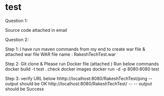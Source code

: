 # test


Question 1:

Source code attached in email

Question 2:

Step 1:
I have run maven commands from my end to create war file & attached war file
WAR file name : RakeshTechTest.war

Step 2:
Git clone & Please run Docker file (attached )
Run below commands
    docker build -t test .
    check docker images
    docker run -d -p 8080:8080 test

Step 3:
 verify URL below
 hhttp://localhost:8080/RakeshTechTest/ping  -- output should be OK
 http://localhost:8080/RakeshTechTest/    -- -- output should be Success
    
